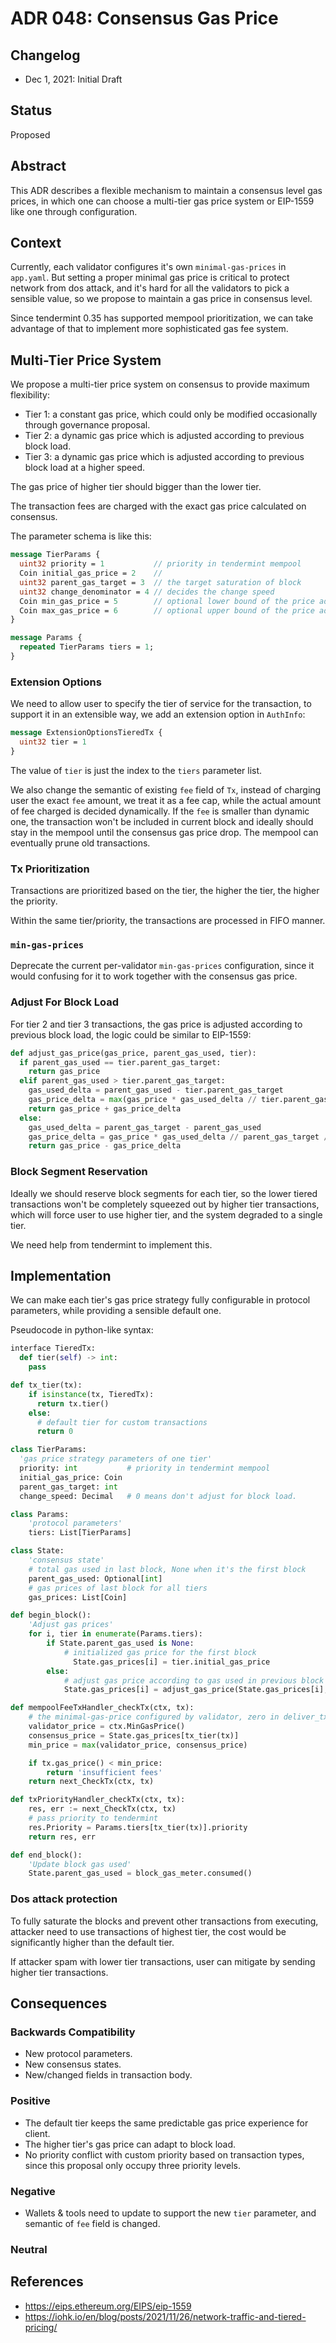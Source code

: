 # ADR 048: Consensus Gas Price

## Changelog

- Dec 1, 2021: Initial Draft

## Status

Proposed

## Abstract

This ADR describes a flexible mechanism to maintain a consensus level gas prices, in which one can choose a multi-tier gas price system or EIP-1559 like one through configuration.

## Context

Currently, each validator configures it's own `minimal-gas-prices` in `app.yaml`. But setting a proper minimal gas price is critical to protect network from dos attack, and it's hard for all the validators to pick a sensible value, so we propose to maintain a gas price in consensus level.

Since tendermint 0.35 has supported mempool prioritization, we can take advantage of that to implement more sophisticated gas fee system.

## Multi-Tier Price System

We propose a multi-tier price system on consensus to provide maximum flexibility:

- Tier 1: a constant gas price, which could only be modified occasionally through governance proposal.
- Tier 2: a dynamic gas price which is adjusted according to previous block load.
- Tier 3: a dynamic gas price which is adjusted according to previous block load at a higher speed.

The gas price of higher tier should bigger than the lower tier.

The transaction fees are charged with the exact gas price calculated on consensus.

The parameter schema is like this:

```protobuf
message TierParams {
  uint32 priority = 1           // priority in tendermint mempool
  Coin initial_gas_price = 2    //
  uint32 parent_gas_target = 3  // the target saturation of block
  uint32 change_denominator = 4 // decides the change speed
  Coin min_gas_price = 5        // optional lower bound of the price adjustment
  Coin max_gas_price = 6        // optional upper bound of the price adjustment
}

message Params {
  repeated TierParams tiers = 1;
}
```

### Extension Options

We need to allow user to specify the tier of service for the transaction, to support it in an extensible way, we add an extension option in `AuthInfo`:

```protobuf
message ExtensionOptionsTieredTx {
  uint32 tier = 1
}
```

The value of `tier` is just the index to the `tiers` parameter list.

We also change the semantic of existing `fee` field of `Tx`, instead of charging user the exact `fee` amount, we treat it as a fee cap, while the actual amount of fee charged is decided dynamically. If the `fee` is smaller than dynamic one, the transaction won't be included in current block and ideally should stay in the mempool until the consensus gas price drop. The mempool can eventually prune old transactions.

### Tx Prioritization

Transactions are prioritized based on the tier, the higher the tier, the higher the priority.

Within the same tier/priority, the transactions are processed in FIFO manner.

### `min-gas-prices`

Deprecate the current per-validator `min-gas-prices` configuration, since it would confusing for it to work together with the consensus gas price.

### Adjust For Block Load

For tier 2 and tier 3 transactions, the gas price is adjusted according to previous block load, the logic could be similar to EIP-1559:

```python
def adjust_gas_price(gas_price, parent_gas_used, tier):
  if parent_gas_used == tier.parent_gas_target:
    return gas_price
  elif parent_gas_used > tier.parent_gas_target:
    gas_used_delta = parent_gas_used - tier.parent_gas_target
    gas_price_delta = max(gas_price * gas_used_delta // tier.parent_gas_target // tier.change_speed, 1)
    return gas_price + gas_price_delta
  else:
    gas_used_delta = parent_gas_target - parent_gas_used
    gas_price_delta = gas_price * gas_used_delta // parent_gas_target // tier.change_speed
    return gas_price - gas_price_delta
```

### Block Segment Reservation

Ideally we should reserve block segments for each tier, so the lower tiered transactions won't be completely squeezed out by higher tier transactions, which will force user to use higher tier, and the system degraded to a single tier.

We need help from tendermint to implement this.

## Implementation

We can make each tier's gas price strategy fully configurable in protocol parameters, while providing a sensible default one.

Pseudocode in python-like syntax:

```python
interface TieredTx:
  def tier(self) -> int:
    pass

def tx_tier(tx):
    if isinstance(tx, TieredTx):
      return tx.tier()
    else:
      # default tier for custom transactions
      return 0

class TierParams:
  'gas price strategy parameters of one tier'
  priority: int           # priority in tendermint mempool
  initial_gas_price: Coin
  parent_gas_target: int
  change_speed: Decimal   # 0 means don't adjust for block load.

class Params:
    'protocol parameters'
    tiers: List[TierParams]

class State:
    'consensus state'
    # total gas used in last block, None when it's the first block
    parent_gas_used: Optional[int]
    # gas prices of last block for all tiers
    gas_prices: List[Coin]

def begin_block():
    'Adjust gas prices'
    for i, tier in enumerate(Params.tiers):
        if State.parent_gas_used is None:
            # initialized gas price for the first block
	          State.gas_prices[i] = tier.initial_gas_price
        else:
            # adjust gas price according to gas used in previous block
            State.gas_prices[i] = adjust_gas_price(State.gas_prices[i], State.parent_gas_used, tier)

def mempoolFeeTxHandler_checkTx(ctx, tx):
    # the minimal-gas-price configured by validator, zero in deliver_tx context
    validator_price = ctx.MinGasPrice()
    consensus_price = State.gas_prices[tx_tier(tx)]
    min_price = max(validator_price, consensus_price)

    if tx.gas_price() < min_price:
        return 'insufficient fees'
    return next_CheckTx(ctx, tx)

def txPriorityHandler_checkTx(ctx, tx):
    res, err := next_CheckTx(ctx, tx)
    # pass priority to tendermint
    res.Priority = Params.tiers[tx_tier(tx)].priority
    return res, err

def end_block():
    'Update block gas used'
    State.parent_gas_used = block_gas_meter.consumed()
```

### Dos attack protection

To fully saturate the blocks and prevent other transactions from executing, attacker need to use transactions of highest tier, the cost would be significantly higher than the default tier.

If attacker spam with lower tier transactions, user can mitigate by sending higher tier transactions.

## Consequences

### Backwards Compatibility

- New protocol parameters.
- New consensus states.
- New/changed fields in transaction body.

### Positive

- The default tier keeps the same predictable gas price experience for client.
- The higher tier's gas price can adapt to block load.
- No priority conflict with custom priority based on transaction types, since this proposal only occupy three priority levels.

### Negative

- Wallets & tools need to update to support the new `tier` parameter, and semantic of `fee` field is changed.

### Neutral

## References

- https://eips.ethereum.org/EIPS/eip-1559
- https://iohk.io/en/blog/posts/2021/11/26/network-traffic-and-tiered-pricing/